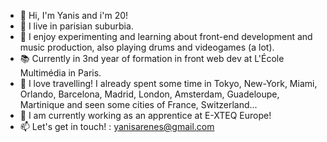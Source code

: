 - 👋 Hi, I'm Yanis and i'm 20!
- 📍 I live in parisian suburbia.
- 👀 I enjoy experimenting and learning about front-end development and music production, also playing drums and videogames (a lot).
- 📚 Currently in 3nd year of formation in front web dev at L'École Multimédia in Paris.
- 🧳 I love travelling! I already spent some time in Tokyo, New-York, Miami, Orlando, Barcelona, Madrid, London, Amsterdam, Guadeloupe, Martinique and seen some cities of France, Switzerland...
- 🙋 I am currently working as an apprentice at E-XTEQ Europe!
- 📫 Let's get in touch! : yanisarenes@gmail.com
